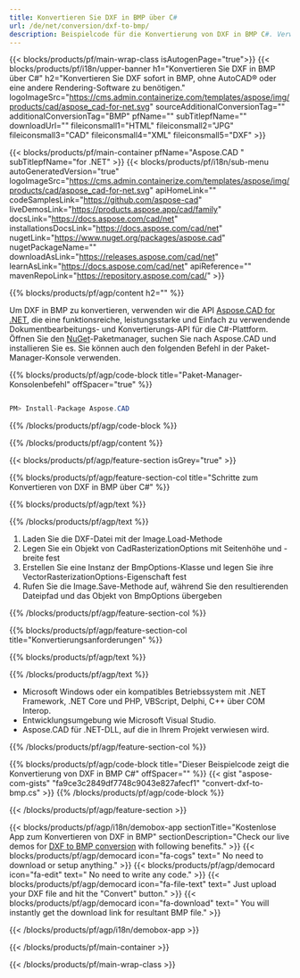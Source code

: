 ```yaml
---
title: Konvertieren Sie DXF in BMP über C# 
url: /de/net/conversion/dxf-to-bmp/ 
description: Beispielcode für die Konvertierung von DXF in BMP C#. Verwenden Sie den API-Beispielcode für die Batch-Konvertierung von DXF-Dateien in BMP innerhalb von VB.NET, Asp.NET oder einer beliebigen .NET-basierten Anwendung.
---
```


{{< blocks/products/pf/main-wrap-class isAutogenPage="true">}}
{{< blocks/products/pf/i18n/upper-banner h1="Konvertieren Sie DXF in BMP über C#" h2="Konvertieren Sie DXF sofort in BMP, ohne AutoCAD® oder eine andere Rendering-Software zu benötigen." logoImageSrc="https://cms.admin.containerize.com/templates/aspose/img/products/cad/aspose_cad-for-net.svg" sourceAdditionalConversionTag="" additionalConversionTag="BMP" pfName="" subTitlepfName="" downloadUrl="" fileiconsmall1="HTML" fileiconsmall2="JPG" fileiconsmall3="CAD" fileiconsmall4="XML" fileiconsmall5="DXF" >}}

{{< blocks/products/pf/main-container pfName="Aspose.CAD " subTitlepfName="for .NET" >}}
{{< blocks/products/pf/i18n/sub-menu autoGeneratedVersion="true" logoImageSrc="https://cms.admin.containerize.com/templates/aspose/img/products/cad/aspose_cad-for-net.svg" apiHomeLink="" codeSamplesLink="https://github.com/aspose-cad" liveDemosLink="https://products.aspose.app/cad/family" docsLink="https://docs.aspose.com/cad/net" installationsDocsLink="https://docs.aspose.com/cad/net" nugetLink="https://www.nuget.org/packages/aspose.cad" nugetPackageName="" downloadAsLink="https://releases.aspose.com/cad/net" learnAsLink="https://docs.aspose.com/cad/net" apiReference="" mavenRepoLink="https://repository.aspose.com/cad/" >}}

{{% blocks/products/pf/agp/content h2="" %}}

Um DXF in BMP zu konvertieren, verwenden wir die API <a href=https://products.aspose.com/cad/net>Aspose.CAD for .NET</a>, die eine funktionsreiche, leistungsstarke und Einfach zu verwendende Dokumentbearbeitungs- und Konvertierungs-API für die C#-Plattform. Öffnen Sie den <a href=https://www.nuget.org/packages/aspose.cad>NuGet</a>-Paketmanager, suchen Sie nach Aspose.CAD und installieren Sie es. Sie können auch den folgenden Befehl in der Paket-Manager-Konsole verwenden.

{{% blocks/products/pf/agp/code-block title="Paket-Manager-Konsolenbefehl" offSpacer="true" %}}

```cs

PM> Install-Package Aspose.CAD

```

{{% /blocks/products/pf/agp/code-block %}}

{{% /blocks/products/pf/agp/content %}}

{{< blocks/products/pf/agp/feature-section isGrey="true" >}}

{{% blocks/products/pf/agp/feature-section-col title="Schritte zum Konvertieren von DXF in BMP über C#" %}}

{{% blocks/products/pf/agp/text %}}

{{% /blocks/products/pf/agp/text %}}

1. Laden Sie die DXF-Datei mit der Image.Load-Methode
1. Legen Sie ein Objekt von CadRasterizationOptions mit Seitenhöhe und -breite fest
1. Erstellen Sie eine Instanz der BmpOptions-Klasse und legen Sie ihre VectorRasterizationOptions-Eigenschaft fest
1. Rufen Sie die Image.Save-Methode auf, während Sie den resultierenden Dateipfad und das Objekt von BmpOptions übergeben

{{% /blocks/products/pf/agp/feature-section-col %}}

{{% blocks/products/pf/agp/feature-section-col title="Konvertierungsanforderungen" %}}

{{% blocks/products/pf/agp/text %}}

{{% /blocks/products/pf/agp/text %}}

- Microsoft Windows oder ein kompatibles Betriebssystem mit .NET Framework, .NET Core und PHP, VBScript, Delphi, C++ über COM Interop.
- Entwicklungsumgebung wie Microsoft Visual Studio.
- Aspose.CAD für .NET-DLL, auf die in Ihrem Projekt verwiesen wird.

{{% /blocks/products/pf/agp/feature-section-col %}}

{{% blocks/products/pf/agp/code-block title="Dieser Beispielcode zeigt die Konvertierung von DXF in BMP C#" offSpacer="" %}}
{{< gist "aspose-com-gists" "fa9ce3c2849df7748c9043e827afecf1" "convert-dxf-to-bmp.cs" >}}
{{% /blocks/products/pf/agp/code-block %}}

{{< /blocks/products/pf/agp/feature-section >}}    

<!-- aboutfile Starts -->

{{< blocks/products/pf/agp/i18n/demobox-app sectionTitle="Kostenlose App zum Konvertieren von DXF in BMP" sectionDescription="Check our live demos for [DXF to BMP conversion](https://products.aspose.app/cad/conversion/dxf-to-bmp) with following benefits." >}}
        {{< blocks/products/pf/agp/democard icon="fa-cogs" text=" No need to download or setup anything." >}}
        {{< blocks/products/pf/agp/democard icon="fa-edit" text=" No need to write any code." >}}
        {{< blocks/products/pf/agp/democard icon="fa-file-text" text=" Just upload your DXF file and hit the \"Convert\" button." >}}
        {{< blocks/products/pf/agp/democard icon="fa-download" text=" You will instantly get the download link for resultant BMP file." >}}
 
   
{{< /blocks/products/pf/agp/i18n/demobox-app >}}

<!-- aboutfile Ends -->

{{< /blocks/products/pf/main-container >}}
    
{{< /blocks/products/pf/main-wrap-class >}}